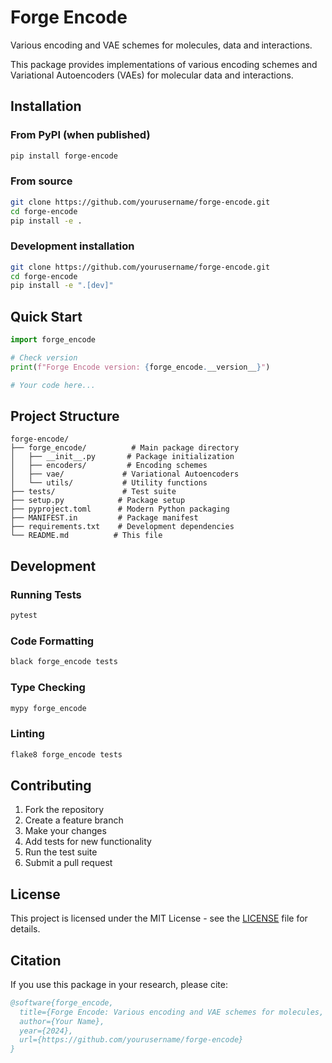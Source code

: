 # Forge Encode

Various encoding and VAE schemes for molecules, data and interactions.

This package provides implementations of various encoding schemes and Variational Autoencoders (VAEs) for molecular data and interactions.

## Installation

### From PyPI (when published)
```bash
pip install forge-encode
```

### From source
```bash
git clone https://github.com/yourusername/forge-encode.git
cd forge-encode
pip install -e .
```

### Development installation
```bash
git clone https://github.com/yourusername/forge-encode.git
cd forge-encode
pip install -e ".[dev]"
```

## Quick Start

```python
import forge_encode

# Check version
print(f"Forge Encode version: {forge_encode.__version__}")

# Your code here...
```

## Project Structure

```
forge-encode/
├── forge_encode/          # Main package directory
│   ├── __init__.py       # Package initialization
│   ├── encoders/         # Encoding schemes
│   ├── vae/             # Variational Autoencoders
│   └── utils/           # Utility functions
├── tests/               # Test suite
├── setup.py            # Package setup
├── pyproject.toml      # Modern Python packaging
├── MANIFEST.in         # Package manifest
├── requirements.txt    # Development dependencies
└── README.md          # This file
```

## Development

### Running Tests
```bash
pytest
```

### Code Formatting
```bash
black forge_encode tests
```

### Type Checking
```bash
mypy forge_encode
```

### Linting
```bash
flake8 forge_encode tests
```

## Contributing

1. Fork the repository
2. Create a feature branch
3. Make your changes
4. Add tests for new functionality
5. Run the test suite
6. Submit a pull request

## License

This project is licensed under the MIT License - see the [LICENSE](LICENSE) file for details.

## Citation

If you use this package in your research, please cite:

```bibtex
@software{forge_encode,
  title={Forge Encode: Various encoding and VAE schemes for molecules, data and interactions},
  author={Your Name},
  year={2024},
  url={https://github.com/yourusername/forge-encode}
}
```
